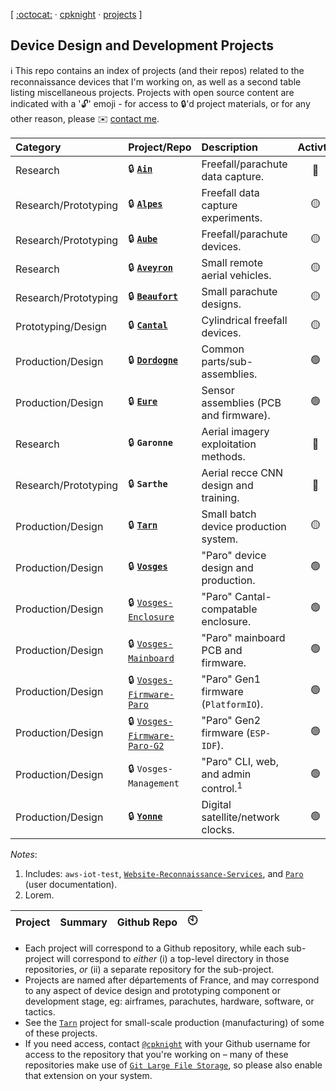 <!-- --------------------------------------------------------------------------------------- -->
[ [:octocat:](https://github.com) &middot; [cpknight](https://github.com/cpknight) &middot; [projects](/) ]
<!-- --------------------------------------------------------------------------------------- -->

## Device Design and Development Projects

:information_source: This repo contains an index of projects (and their repos) related to the reconnaissance devices that I'm working on, as well as a second table listing miscellaneous projects. Projects with open source content are indicated with a ':unlock:' emoji - for access to :lock:'d project materials, or for any other reason, please :envelope: [contact me](mailto:chris@cpknight.io).  
  
| Category                | Project/Repo                                                                              | Description                          | Activty          |    
| :---------------------- | :---------------------------------------------------------------------------------------- | :----------------------------------- | :--------------: | 
| Research                | :lock: [**`Ain`**](https://github.com/cpknight/Ain)                                       | Freefall/parachute data capture.     | :red_circle:     | 
| Research/Prototyping    | :lock: [**`Alpes`**](https://github.com/cpknight/Alpes)                                   | Freefall data capture experiments.   | :yellow_circle:  |  
| Research/Prototyping    | :lock: [**`Aube`**](https://github.com/cpknight/Aube)                                     | Freefall/parachute devices.          | :yellow_circle:  |
| Research                | :lock: [**`Aveyron`**](https://github.com/cpknight/Aveyron)                               | Small remote aerial vehicles.        | :yellow_circle:  |
| Research/Prototyping    | :lock: [**`Beaufort`**](https://github.com/cpknight/Beaufort)                             | Small parachute designs.             | :yellow_circle:  |
| Prototyping/Design      | :lock: [**`Cantal`**](https://github.com/cpknight/Cantal)                                 | Cylindrical freefall devices.        | :yellow_circle:  |
| Production/Design       | :lock: [**`Dordogne`**](https://github.com/cpknight/Dordogne)                             | Common parts/sub-assemblies.         | :green_circle:   |
| Production/Design       | :lock: [**`Eure`**](https://github.com/cpknight/Eure)                                     | Sensor assemblies (PCB and firmware).| :green_circle:   |
| Research                | :lock: **`Garonne`**                                                                      | Aerial imagery exploitation methods. | :red_circle:     |  
| Research/Prototyping    | :lock: **`Sarthe`**                                                                       | Aerial recce CNN design and training.| :red_circle:     |
| Production/Design       | :lock: [**`Tarn`**](https://github.com/cpknight/Tarn)                                     | Small batch device production system.| :yellow_circle:  |
| Production/Design       | :lock: [**`Vosges`**](https://github.com/cpknight/Vosges)                                 | "Paro" device design and production. | :green_circle:   |
| Production/Design       | :lock: [`Vosges-Enclosure`](https://github.com/cpknight/Vosges-Enclosure)                 | "Paro" Cantal-compatable enclosure.  | :green_circle:   |
| Production/Design       | :lock: [`Vosges-Mainboard`](https://github.com/cpknight/Vosges-Mainboard)                 | "Paro" mainboard PCB and firmware.   | :green_circle:   |
| Production/Design       | :lock: [`Vosges-Firmware-Paro`](https://github.com/cpknight/Vosges-Firmware-Paro)         | "Paro" Gen1 firmware (`PlatformIO`). | :green_circle:   |
| Production/Design       | :lock: [`Vosges-Firmware-Paro-G2`](https://github.com/cpknight/Vosges-Firmware-Paro-G2)   | "Paro" Gen2 firmware (`ESP-IDF`).    | :green_circle:   |
| Production/Design       | :lock: `Vosges-Management`                                                                | "Paro" CLI, web, and admin control.<sup>1</sup> | :green_circle: |
| Production/Design       | :lock: [**`Yonne`**](https://github.com/cpknight/Yonne)                                   | Digital satellite/network clocks.    | :green_circle:   |

_Notes_:
1. Includes: `aws-iot-test`, [`Website-Reconnaissance-Services`](https://github.com/cpknight/Website-Reconnaissance-Services), and [`Paro`](https://github.com/cpknight/Paro) (user documentation).
2. Lorem.



| Project         | Summary                                                         | Github Repo                                                         | :clock10: |
| :----------- | :-------------------------------------------------------------- | :------------------------------------------------------------------ | :----: |

- Each project will correspond to a Github repository, while each sub-project will correspond to _either_ (i) a top-level directory in those repositories, _or_ (ii) a separate repository for the sub-project. 
- Projects are named after départements of France, and may correspond to any aspect of device design and prototyping component or development stage, eg: airframes, parachutes, hardware, software, or tactics.
- See the [`Tarn`](https://github.com/cpknight/Tarn) project for small-scale production (manufacturing) of some of these projects. 
- If you need access, contact [`@cpknight`](https://github.com/cpknight) with your Github username for access to the repository that you're working on – many of these repositories make use of [`Git Large File Storage`](https://git-lfs.github.com/), so please also enable that extension on your system. 

<!-- OLD INDEX:

| :arrow_right: **`PROJECT AIN`** | **Freefall/parachute data capture devices (500g)**: | [`Ain`](https://github.com/cpknight/Ain) |
| :black_small_square: `Ain-0.1`    | _Cardboard RPi freefall state machine: data capture._ | 
| :black_small_square: `Ain-0.1arp` | _Freefall state machine: Arduino RP2040 (Pico) port._ |
| :black_small_square: `Ain-0.3`    | _Cardboard RPi freefall state machine: servo chute deployment._ |
| :black_small_square: |  |  |
| :arrow_right: **`PROJECT ALPES`**  | **Freefall data capture devices (100g)**: | [`Alpes`](https://github.com/cpknight/Alpes) |
| :black_small_square: `Alpes-0.1` | _Materials and structure concept test (RPi Zero simulated payload)._ |
| :black_small_square: |  |  |
| :arrow_right: **`PROJECT AUBE`** | **Freefall/parachute aerial recce payload devices (500g)**: | [`Aube`](https://github.com/cpknight/Aube) |
| :black_small_square: `Aube-0.1` | _Static chute foil tape cardboard construction wtih digital camera payload._ |
| :black_small_square: `Aube-0.3` | _Static chute cardboard construction with RPi RF data capture payload. (Aube 0.5 Freefall State Machine forked from Ain 0.1)._ |
| :black_small_square: `Aube-0.5` | _Static chute foamcore construction with RPi sensor data capture payload. (Aube 0.5 Freefall State Machine forked from Ain 0.3)._ |
| :black_small_square: `Aube-0.7` | _Integrated chute deployment with RPi control and sensor payload._ |
| :black_small_square: |  |  |
| :arrow_right: **`PROJECT AVEYRON`** | **Flying wing autonomous aerial vehicles.**: | [`Aveyron`](https://github.com/cpknight/Aveyron) |
| :black_small_square: `Aveyron-0.1-X1a` | _Micro RPAS flight demonstrator I (Micro Flying Wing; 250g)_ |
| :black_small_square: `Aveyron-0.1-X1b` | _Micro RPAS flight demonstrator I (Micro Gliding Wing; 250g)_ |
| :black_small_square: `Aveyron-0.1-X2` | _Micro RPAS flight demonstrator I (Mini Flying Wing; 280g)_ |
| :black_small_square: `Aveyron-0.1-X3` | _RPAS flight demonstrator (Stable Mini Airfoil; 350g)_ |
| :black_small_square: `Aveyron-1.0ɑ` | _Autonomous ground-launch Flying Wing with integrated Cantal payload bay._ |
| :black_small_square: `Aveyron-1.0β` | _Autonomous ground-launch Flying Wing, initial production kit._ |
| :black_small_square: |  |  |
| :arrow_right: **`PROJECT BEAUFORT`** | **Small parachutes and deployment devices**: | [`Beaufort`](https://github.com/cpknight/Beaufort)  |
| :black_small_square: `Beaufort-02.01` | _Plastic bag parachute_ |
| :black_small_square: `Beaufort-02.02` | _Plastic and tulle parachute_ |
| :black_small_square: `Beaufort-03.01` | _Small chute deployment bag_ |
| :black_small_square: `Beaufort-03.03` | _0.75m round ripstop nylon parachute_ |
| :black_small_square: `Beaufort-03.05` | _1m cruciform ripstop nylon parachute_ |
| :black_small_square: `Beaufort-90.01` | _1m ram air parachute (3rd party design-build) tests_ |
| :black_small_square: |  |  |
| :arrow_right: **`PROJECT CANTAL`** | **Cylindrical freefall devices; integrated parachutes/payloads (250g)**: | [`Cantal`](https://github.com/cpknight/Cantal) |
| :black_small_square: `Cantal-0.1` | _Materials and structure test (Beaufort 03.03 chute, no payload)_ |
| :black_small_square: `Cantal-0.3` | _Small diameter materials and structure test (no chute, no payload)_ |
| :black_small_square: `Cantal-0.5` | _185mm diameter cylindrical payload enclosure (static chute)_ |
| :black_small_square: `Cantal-1.0` | _185mm payload enclosure and reference payload design_ |
| :black_small_square: `Cantal-1.5` | _185mm payload enclosure and reference payload design_ |
| :black_small_square: `Cantal-1.6` | _185mm payload enclosure and reference payload design_ |
| :black_small_square: |  |  |
| :arrow_right: **`PROJECT DORDOGNE`** | **Common Sub-Assemblies and Parts** to other projects. | [`Dordogne`](https://github.com/cpknight/Dordogne) |
| :arrow_right: **`PROJECT GARONNE`** | **ISRbot autonomous aerial imagery exploitation platform**: | [`Garonne`](https://github.com/cpknight/Garonne) |
| :black_small_square: `Garonne-0.1` | _ISRbot platform designs._ | |
| :black_small_square: `Garonne-0.5` | _ISRbot exploitation software demonstrator I._ | |
| :black_small_square: `Garonne-0.6` | _ISRbot exploitation software demonstrator II._ | |
| :black_small_square: `Garonne-Exp` | _Experimental algorithms and processing._ | [`PAR-Garonne-Experimental`](https://github.com/cpknight/PAR-Garonne-Experimental) |
| :black_small_square: |  |  |
| :arrow_right: **`PROJECT SARTHE`** | **Aerial Recce Convolutional Neural Networks (CNNs)**: | [`Sarthe`](https://github.com/cpknight/Sarthe) |
| :black_small_square: `Sarthe-NN04` | Recognition/detection of roads, vehicles, intersections (Oblique EO/rgb; 10cm to 1m GSD). | [`Sarthe-PAR-04`](https://github.com/cpknight/Sarthe-PAR-04) |
| :black_small_square: `Sarthe-NN05` | Recognition/detection of roads, vehicles, intersections (Vertical EO/rgb; 10cm to 1m GSD). | [`Sarthe-PAR-05`](https://github.com/cpknight/Sarthe-PAR-05) |
| :black_small_square: `Sarthe-NN06` | Recognition/detection of combatant/non-combatant items of interest (Oblique EO/rgb 10cm to 50cm GSD). | [`Sarthe-PAR-06`](https://github.com/cpknight/Sarthe-PAR-06) |
| :black_small_square: `Sarthe-NN07` | Recognition/detection of combatant/non-combatant items of interest (Vertical EO/rgb 50cm to 1m GSD). | [`Sarthe-PAR-07`](https://github.com/cpknight/Sarthe-PAR-07) |
| :black_small_square: `Sarthe-NN08` | Recognition/detection of downed aircraft from sub-optimal data (Vertical EO/rgb 50cm to 1m GSD). | [`Sarthe-PAR-08`](https://github.com/cpknight/Sarthe-PAR-08) |
| :black_small_square: `Sarthe-NN09` | Detection of active wildfires (Vertical EO/rgb 50cm to 1m GSD). | [`Sarthe-PAR-09`](https://github.com/cpknight/Sarthe-PAR-09) |
| :black_small_square: `Sarthe-NN0B` | Recognition/detection of pipelines, compressor stations, extraction sites (Vertical EO/rgb 10cm to 1m GSD). | [`Sarthe-PAR-0B`](https://github.com/cpknight/Sarthe-PAR-0B) |
| :black_small_square: `Sarthe-NN0C` | Recognition/detection of transmission lines, generating stations, substations (Vertical EO/rgb 10cm to 1m GSD). | [`Sarthe-PAR-0C`](https://github.com/cpknight/Sarthe-PAR-0C) |
| :black_small_square: `Sarthe-NN0E` | Recognition/detection for active wildfire operations (Vertical EO/rgb 10cm to 1m GSD). | [`Sarthe-PAR-0E`](https://github.com/cpknight/Sarthe-PAR-0E) |
| :black_small_square: `Sarthe-NN0F` | Recognition/detection of "built" infrastructure in wilderness locations (Oblique EO/rgb 10cm to 50cm GSD). | [`Sarthe-PAR-0F`](https://github.com/cpknight/Sarthe-PAR-0F) |
| :black_small_square: `Sarthe-NN10` | Recognition/detection of built aircraft landing sites (Vertical EO/rgb 10cm to 50cm GSD). | [`PAR-Sarthe-NN10`](https://github.com/cpknight/PAR-Sarthe-NN10) |
| :black_small_square: |  |  |
| :arrow_right: **`PROJECT TARN`** | **Small Scale Manufacturing**: Production Systems and Logistics. | [`Tarn`](https://github.com/cpknight/Tarn) |
| :arrow_right: **`PROJECT VOSGES`** | **Paro MVP Payload Devices**: | [`Vosges`](https://github.com/cpknight/Vosges) |
| :black_small_square: `Vosges-Mainboard` | Base mainboard pcb and firmware with ESP32-CAM. | [`PARO-Vosges-Mainboard`](https://github.com/cpknight/PARO-Vosges-Mainboard) |
| :black_small_square: `Vosges-Case` | Case 3D Design. | [`PARO-Vosges-Case`](https://github.com/cpknight/PARO-Vosges-Case) |
| :black_small_square: `Paro` | End-User Documentation. | [`Paro`](https://github.com/cpknight/Paro) |
| :black_small_square: |  |  |
| :arrow_right: **`PROJECT YONNE`** | **GNSS Clock Devices** | [`Yonne`](https://github.com/cpknight/Yonne) |
| :black_small_square: |  |  |

-->



